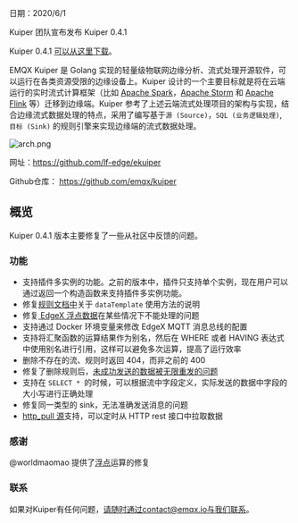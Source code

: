 日期：2020/6/1

Kuiper 团队宣布发布 Kuiper 0.4.1

Kuiper 0.4.1 [可以从这里下载](https://github.com/emqx/kuiper/releases/tag/0.4.1)。

EMQX Kuiper 是 Golang 实现的轻量级物联网边缘分析、流式处理开源软件，可以运行在各类资源受限的边缘设备上。Kuiper 设计的一个主要目标就是将在云端运行的实时流式计算框架（比如 [Apache Spark](https://spark.apache.org/)，[Apache Storm](https://storm.apache.org/) 和 [Apache Flink](https://flink.apache.org/) 等）迁移到边缘端。Kuiper 参考了上述云端流式处理项目的架构与实现，结合边缘流式数据处理的特点，采用了编写基于`源 (Source)`，`SQL (业务逻辑处理)`, `目标 (Sink)` 的规则引擎来实现边缘端的流式数据处理。

![arch.png](https://static.emqx.net/images/60dc5411db7c365da28ec255dcd67b98.png)

网址：https://github.com/lf-edge/ekuiper

Github仓库： https://github.com/emqx/kuiper

## 概览

Kuiper 0.4.1 版本主要修复了一些从社区中反馈的问题。

### 功能

- 支持插件多实例的功能。之前的版本中，插件只支持单个实例，现在用户可以通过返回一个构造函数来支持插件多实例功能。
- 修复[规则文档中](https://github.com/emqx/kuiper/blob/master/docs/en_US/rules/overview.md)关于 `dataTemplate` 使用方法的说明
- 修复[ EdgeX 浮点数据](https://github.com/emqx/kuiper/issues/272)在某些情况下不能处理的问题
- 支持通过 Docker 环境变量来修改 EdgeX MQTT 消息总线的配置
- 支持将汇聚函数的运算结果作为别名，然后在 WHERE 或者 HAVING 表达式中使用别名进行引用，这样可以避免多次运算，提高了运行效率
- 删除不存在的流、规则时返回 404，而非之前的 400
- 修复了删除规则后，[未成功发送的数据被无限重发的问题](https://github.com/emqx/kuiper/issues/266)
- 支持在 `SELECT * `的时候，可以根据流中字段定义，实际发送的数据中字段的大小写进行正确处理
- 修复同一类型的 sink，无法准确发送消息的问题
- [http_pull 源](https://github.com/emqx/kuiper/blob/develop/docs/zh_CN/rules/sources/http_pull.md)支持，可以定时从 HTTP rest 接口中拉取数据

### 感谢

@worldmaomao 提供了[浮点](https://github.com/emqx/kuiper/issues/272)运算的修复

### 联系

如果对Kuiper有任何问题，请随时通过contact@emqx.io与我们联系。
